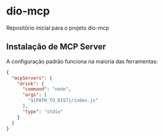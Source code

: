 # dio-mcp
Repositório inicial para o projeto dio-mcp

## Instalação de MCP Server

A configuração padrão funciona na maioria das ferramentas:

```json
{
  "mcpServers": {
    "drink": {
      "command": "node",
      "args": [
        "${PATH_TO_DIST}/index.js"
      ],
      "type": "stdio"
    }
  }
}
```
